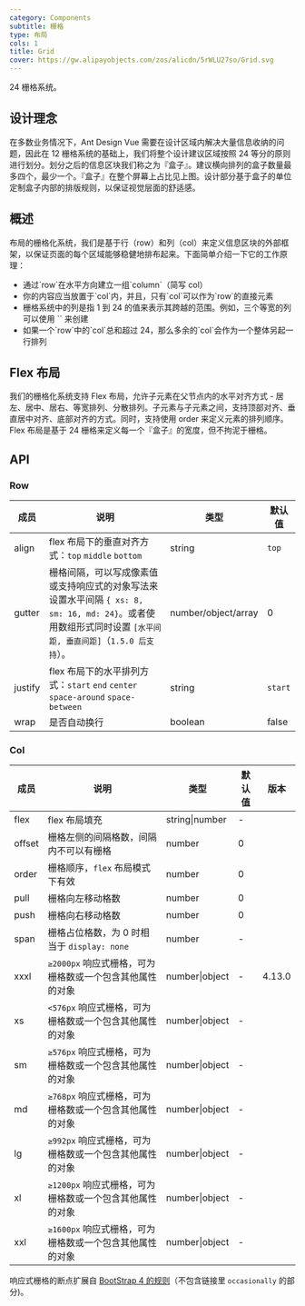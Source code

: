 ```yaml
---
category: Components
subtitle: 栅格
type: 布局
cols: 1
title: Grid
cover: https://gw.alipayobjects.com/zos/alicdn/5rWLU27so/Grid.svg
---
```


24 栅格系统。

## 设计理念

在多数业务情况下，Ant Design Vue 需要在设计区域内解决大量信息收纳的问题，因此在 12 栅格系统的基础上，我们将整个设计建议区域按照 24 等分的原则进行划分。划分之后的信息区块我们称之为『盒子』。建议横向排列的盒子数量最多四个，最少一个。『盒子』在整个屏幕上占比见上图。设计部分基于盒子的单位定制盒子内部的排版规则，以保证视觉层面的舒适感。

## 概述

布局的栅格化系统，我们是基于行（row）和列（col）来定义信息区块的外部框架，以保证页面的每个区域能够稳健地排布起来。下面简单介绍一下它的工作原理：

- 通过\`row\`在水平方向建立一组\`column\`（简写 col）
- 你的内容应当放置于\`col\`内，并且，只有\`col\`可以作为\`row\`的直接元素
- 栅格系统中的列是指 1 到 24 的值来表示其跨越的范围。例如，三个等宽的列可以使用 \`<a-col :span="8" />\` 来创建
- 如果一个\`row\`中的\`col\`总和超过 24，那么多余的\`col\`会作为一个整体另起一行排列

## Flex 布局

我们的栅格化系统支持 Flex 布局，允许子元素在父节点内的水平对齐方式 - 居左、居中、居右、等宽排列、分散排列。子元素与子元素之间，支持顶部对齐、垂直居中对齐、底部对齐的方式。同时，支持使用 order 来定义元素的排列顺序。 Flex 布局是基于 24 栅格来定义每一个『盒子』的宽度，但不拘泥于栅格。

## API

### Row

| 成员 | 说明 | 类型 | 默认值 |
| --- | --- | --- | --- |
| align | flex 布局下的垂直对齐方式：`top` `middle` `bottom` | string | `top` |
| gutter | 栅格间隔，可以写成像素值或支持响应式的对象写法来设置水平间隔 `{ xs: 8, sm: 16, md: 24}`。或者使用数组形式同时设置 `[水平间距, 垂直间距]`（`1.5.0 后支持`）。 | number/object/array | 0 |
| justify | flex 布局下的水平排列方式：`start` `end` `center` `space-around` `space-between` | string | `start` |
| wrap | 是否自动换行 | boolean | false |

### Col

| 成员 | 说明 | 类型 | 默认值 | 版本 |
| --- | --- | --- | --- | --- |
| flex | flex 布局填充 | string\|number | - |  |
| offset | 栅格左侧的间隔格数，间隔内不可以有栅格 | number | 0 |  |
| order | 栅格顺序，`flex` 布局模式下有效 | number | 0 |  |
| pull | 栅格向左移动格数 | number | 0 |  |
| push | 栅格向右移动格数 | number | 0 |  |
| span | 栅格占位格数，为 0 时相当于 `display: none` | number | - |  |
| xxxl | `≥2000px` 响应式栅格，可为栅格数或一个包含其他属性的对象 | number\|object | - | 4.13.0 |
| xs | `<576px` 响应式栅格，可为栅格数或一个包含其他属性的对象 | number\|object | - |  |
| sm | `≥576px` 响应式栅格，可为栅格数或一个包含其他属性的对象 | number\|object | - |  |
| md | `≥768px` 响应式栅格，可为栅格数或一个包含其他属性的对象 | number\|object | - |  |
| lg | `≥992px` 响应式栅格，可为栅格数或一个包含其他属性的对象 | number\|object | - |  |
| xl | `≥1200px` 响应式栅格，可为栅格数或一个包含其他属性的对象 | number\|object | - |  |
| xxl | `≥1600px` 响应式栅格，可为栅格数或一个包含其他属性的对象 | number\|object | - |  |

响应式栅格的断点扩展自 [BootStrap 4 的规则](https://getbootstrap.com/docs/4.0/layout/overview/#responsive-breakpoints)（不包含链接里 `occasionally` 的部分)。
